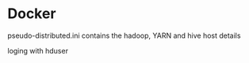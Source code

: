 # Docker

pseudo-distributed.ini contains the hadoop, YARN and hive host details

loging with hduser
